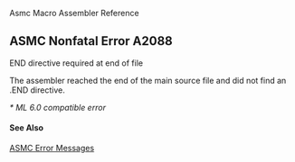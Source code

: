 Asmc Macro Assembler Reference

## ASMC Nonfatal Error A2088

END directive required at end of file

The assembler reached the end of the main source file and did not find an .END directive.

_* ML 6.0 compatible error_

#### See Also

[ASMC Error Messages](readme.md)